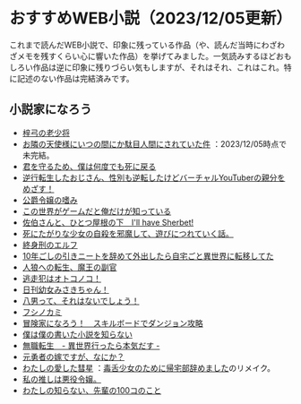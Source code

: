 # おすすめWEB小説（2023/12/05更新）
これまで読んだWEB小説で、印象に残っている作品（や、読んだ当時にわざわざメモを残すくらい心に響いた作品）を挙げてみました。一気読みするほどおもしろい作品は逆に印象に残りづらい気もしますが、それはそれ、これはこれ。特に記述のない作品は完結済みです。

## 小説家になろう
* [梓弓の老少将](https://ncode.syosetu.com/n0980fn/)
* [お隣の天使様にいつの間にか駄目人間にされていた件](https://ncode.syosetu.com/n8440fe/)
  ：2023/12/05時点で未完結。
* [君を守るため、僕は何度でも死に戻る](https://ncode.syosetu.com/n3616fr/)
* [逆行転生したおじさん、性別も逆転したけどバーチャルYouTuberの親分をめざす！](https://ncode.syosetu.com/n3530fy/)
* [公爵令嬢の嗜み](https://ncode.syosetu.com/n1337cn/)
* [この世界がゲームだと俺だけが知っている](https://ncode.syosetu.com/n9078bd/)
* [佐伯さんと、ひとつ屋根の下　I'll have Sherbet!](https://ncode.syosetu.com/n0860u/)
* [死にたがりな少女の自殺を邪魔して、遊びにつれていく話。](https://ncode.syosetu.com/n1348ff/)
* [終身刑のエルフ](https://ncode.syosetu.com/n9593ib/)
* [10年ごしの引きニートを辞めて外出したら自宅ごと異世界に転移してた](https://ncode.syosetu.com/n7594ct/)
* [人狼への転生、魔王の副官](https://ncode.syosetu.com/n1576cu/)
* [逃走犯はオトコノコ！](https://ncode.syosetu.com/n5894ce/)
* [日刊幼女みさきちゃん！](https://ncode.syosetu.com/n9395dd/)
* [八男って、それはないでしょう！](https://ncode.syosetu.com/n8802bq/)
* [フシノカミ](https://ncode.syosetu.com/n3260fe/)
* [冒険家になろう！　スキルボードでダンジョン攻略](https://ncode.syosetu.com/n8618ef/)
* [僕は僕の書いた小説を知らない](https://ncode.syosetu.com/n7248el/)
* [無職転生　- 異世界行ったら本気だす -](https://ncode.syosetu.com/n9669bk/)
* [元勇者の嫁ですが、なにか？](https://ncode.syosetu.com/n2741bq/)
* [わたしの愛した彗星](https://ncode.syosetu.com/n1542hs/)
  ：[毒舌少女のために帰宅部辞めました](https://ncode.syosetu.com/n6599ds/)のリメイク。
* [私の推しは悪役令嬢。](https://ncode.syosetu.com/n8792em/)
* [わたしの知らない、先輩の100コのこと](https://ncode.syosetu.com/n3707eg/)
